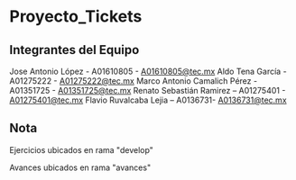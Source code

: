 # Proyecto_Tickets
## Integrantes del Equipo
Jose Antonio López - A01610805 - A01610805@tec.mx
Aldo Tena García - A01275222 - A01275222@tec.mx
Marco Antonio Camalich Pérez - A01351725 - A01351725@tec.mx
Renato Sebastián Ramirez – A01275401 - A01275401@tec.mx
Flavio Ruvalcaba Lejia – A0136731- A0136731@tec.mx 
## Nota
Ejercicios ubicados en rama "develop"

Avances ubicados en rama "avances"
